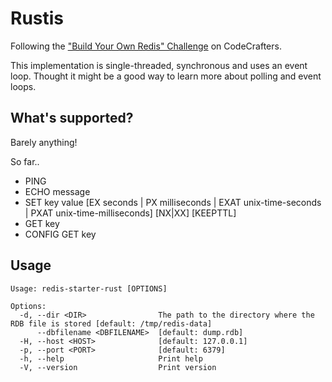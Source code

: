 # Rustis

Following the ["Build Your Own Redis" Challenge](https://codecrafters.io/challenges/redis) on CodeCrafters.

This implementation is single-threaded, synchronous and uses an event loop.
Thought it might be a good way to learn more about polling and event loops.

## What's supported?

Barely anything!

So far.. 

* PING
* ECHO message
* SET key value [EX seconds | PX milliseconds | EXAT unix-time-seconds | PXAT unix-time-milliseconds] [NX|XX] [KEEPTTL]
* GET key
* CONFIG GET key

## Usage

```
Usage: redis-starter-rust [OPTIONS]

Options:
  -d, --dir <DIR>                The path to the directory where the RDB file is stored [default: /tmp/redis-data]
      --dbfilename <DBFILENAME>  [default: dump.rdb]
  -H, --host <HOST>              [default: 127.0.0.1]
  -p, --port <PORT>              [default: 6379]
  -h, --help                     Print help
  -V, --version                  Print version
```
